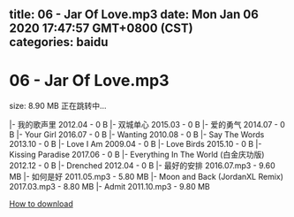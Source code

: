 
title: 06 - Jar Of Love.mp3
date: Mon Jan 06 2020 17:47:57 GMT+0800 (CST)    
categories: baidu
---

# 06 - Jar Of Love.mp3
size: 8.90 MB
 正在跳转中...
 
|- 我的歌声里   2012.04 - 0 B
|- 双城单心   2015.03 - 0 B
|- 爱的勇气   2014.07 - 0 B
|- Your Girl   2016.07 - 0 B
|- Wanting   2010.08 - 0 B
|- Say The Words   2013.10 - 0 B
|- Love I Am   2009.04 - 0 B
|- Love Birds   2015.10 - 0 B
|- Kissing Paradise   2017.06 - 0 B
|- Everything In The World (白金庆功版)   2012.12 - 0 B
|- Drenched   2012.04 - 0 B
|- 最好的安排   2016.07.mp3 - 9.60 MB
|- 如何是好   2011.05.mp3 - 5.80 MB
|- Moon and Back (JordanXL Remix)   2017.03.mp3 - 8.80 MB
|- Admit   2011.10.mp3 - 9.80 MB

[How to download](https://bpcam.bemobtrk.com/go/2ceec3aa-1ca2-46d6-b9ff-aaa5c184517c?jno=4816)